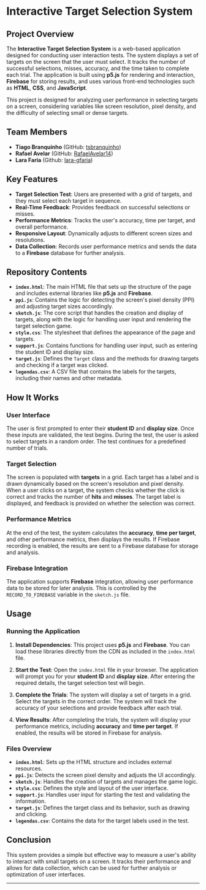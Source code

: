 # Interactive Target Selection System

## Project Overview

The **Interactive Target Selection System** is a web-based application designed for conducting user interaction tests. The system displays a set of targets on the screen that the user must select. It tracks the number of successful selections, misses, accuracy, and the time taken to complete each trial. The application is built using **p5.js** for rendering and interaction, **Firebase** for storing results, and uses various front-end technologies such as **HTML**, **CSS**, and **JavaScript**.

This project is designed for analyzing user performance in selecting targets on a screen, considering variables like screen resolution, pixel density, and the difficulty of selecting small or dense targets.

## Team Members
- **Tiago Branquinho** (GitHub: [tsbranquinho](https://github.com/tsbranquinho))
- **Rafael Avelar** (GitHub: [RafaelAvelar14](https://github.com/RafaelAvelar14))
- **Lara Faria** (Github: [lara-gfaria](https://github.com/lara-gfaria))

## Key Features

- **Target Selection Test**: Users are presented with a grid of targets, and they must select each target in sequence.
- **Real-Time Feedback**: Provides feedback on successful selections or misses.
- **Performance Metrics**: Tracks the user's accuracy, time per target, and overall performance.
- **Responsive Layout**: Dynamically adjusts to different screen sizes and resolutions.
- **Data Collection**: Records user performance metrics and sends the data to a **Firebase** database for further analysis.

## Repository Contents

- **`index.html`**: The main HTML file that sets up the structure of the page and includes external libraries like **p5.js** and **Firebase**.
- **`ppi.js`**: Contains the logic for detecting the screen's pixel density (PPI) and adjusting target sizes accordingly.
- **`sketch.js`**: The core script that handles the creation and display of targets, along with the logic for handling user input and rendering the target selection game.
- **`style.css`**: The stylesheet that defines the appearance of the page and targets.
- **`support.js`**: Contains functions for handling user input, such as entering the student ID and display size.
- **`target.js`**: Defines the `Target` class and the methods for drawing targets and checking if a target was clicked.
- **`legendas.csv`**: A CSV file that contains the labels for the targets, including their names and other metadata.

## How It Works

### User Interface
The user is first prompted to enter their **student ID** and **display size**. Once these inputs are validated, the test begins. During the test, the user is asked to select targets in a random order. The test continues for a predefined number of trials.

### Target Selection
The screen is populated with **targets** in a grid. Each target has a label and is drawn dynamically based on the screen's resolution and pixel density. When a user clicks on a target, the system checks whether the click is correct and tracks the number of **hits** and **misses**. The target label is displayed, and feedback is provided on whether the selection was correct.

### Performance Metrics
At the end of the test, the system calculates the **accuracy**, **time per target**, and other performance metrics, then displays the results. If Firebase recording is enabled, the results are sent to a Firebase database for storage and analysis.

### Firebase Integration
The application supports **Firebase** integration, allowing user performance data to be stored for later analysis. This is controlled by the `RECORD_TO_FIREBASE` variable in the `sketch.js` file.

## Usage

### Running the Application

1. **Install Dependencies**:
   This project uses **p5.js** and **Firebase**. You can load these libraries directly from the CDN as included in the `index.html` file.

2. **Start the Test**:
   Open the `index.html` file in your browser. The application will prompt you for your **student ID** and **display size**. After entering the required details, the target selection test will begin.

3. **Complete the Trials**:
   The system will display a set of targets in a grid. Select the targets in the correct order. The system will track the accuracy of your selections and provide feedback after each trial.

4. **View Results**:
   After completing the trials, the system will display your performance metrics, including **accuracy** and **time per target**. If enabled, the results will be stored in Firebase for analysis.

### Files Overview

- **`index.html`**: Sets up the HTML structure and includes external resources.
- **`ppi.js`**: Detects the screen pixel density and adjusts the UI accordingly.
- **`sketch.js`**: Handles the creation of targets and manages the game logic.
- **`style.css`**: Defines the style and layout of the user interface.
- **`support.js`**: Handles user input for starting the test and validating the information.
- **`target.js`**: Defines the target class and its behavior, such as drawing and clicking.
- **`legendas.csv`**: Contains the data for the target labels used in the test.

## Conclusion

This system provides a simple but effective way to measure a user's ability to interact with small targets on a screen. It tracks their performance and allows for data collection, which can be used for further analysis or optimization of user interfaces.

---
